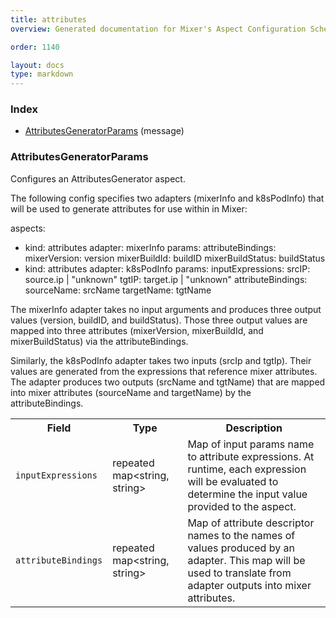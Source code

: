 ```yaml
---
title: attributes
overview: Generated documentation for Mixer's Aspect Configuration Schema

order: 1140

layout: docs
type: markdown
---
```



<a name="rpcAspect.Index"></a>
### Index

* [AttributesGeneratorParams](#aspect.AttributesGeneratorParams)
(message)

<a name="aspect.AttributesGeneratorParams"></a>
### AttributesGeneratorParams
Configures an AttributesGenerator aspect.

The following config specifies two adapters (mixerInfo and k8sPodInfo)
that will be used to generate attributes for use within in Mixer:

aspects:
- kind: attributes
  adapter: mixerInfo
  params:
    attributeBindings:
      mixerVersion: version
      mixerBuildId: buildID
      mixerBuildStatus: buildStatus
- kind: attributes
  adapter: k8sPodInfo
  params:
    inputExpressions:
      srcIP: source.ip | "unknown"
      tgtIP: target.ip | "unknown"
    attributeBindings:
      sourceName: srcName
      targetName: tgtName

The mixerInfo adapter takes no input arguments and produces three output
values (version, buildID, and buildStatus). Those three output values are
mapped into three attributes (mixerVersion, mixerBuildId, and
mixerBuildStatus) via the attributeBindings.

Similarly, the k8sPodInfo adapter takes two inputs (srcIp and tgtIp). Their
values are generated from the expressions that reference mixer attributes.
The adapter produces two outputs (srcName and tgtName) that are mapped into
mixer attributes (sourceName and targetName) by the attributeBindings.

<table>
 <tr>
  <th>Field</th>
  <th>Type</th>
  <th>Description</th>
 </tr>
<a name="aspect.AttributesGeneratorParams.inputExpressions"></a>
 <tr>
  <td><code>inputExpressions</code></td>
  <td>repeated map&lt;string, string&gt;</td>
  <td>Map of input params name to attribute expressions. At runtime, each expression will be evaluated to determine the input value provided to the aspect.</td>
 </tr>
<a name="aspect.AttributesGeneratorParams.attributeBindings"></a>
 <tr>
  <td><code>attributeBindings</code></td>
  <td>repeated map&lt;string, string&gt;</td>
  <td>Map of attribute descriptor names to the names of values produced by an adapter. This map will be used to translate from adapter outputs into mixer attributes.</td>
 </tr>
</table>
